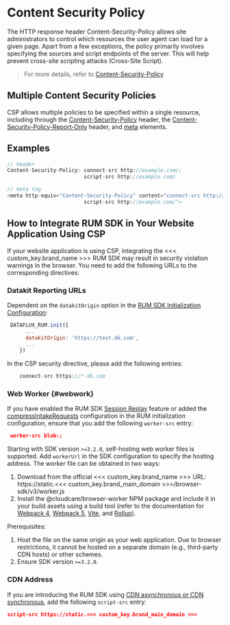 # Content Security Policy

The HTTP response header Content-Security-Policy allows site administrators to control which resources the user agent can load for a given page. Apart from a few exceptions, the policy primarily involves specifying the sources and script endpoints of the server. This will help prevent cross-site scripting attacks (Cross-Site Script).

> For more details, refer to [Content-Security-Policy](https://developer.mozilla.org/en-US/docs/Web/HTTP/Headers/Content-Security-Policy)

## Multiple Content Security Policies

CSP allows multiple policies to be specified within a single resource, including through the [Content-Security-Policy](https://developer.mozilla.org/en-US/docs/Web/HTTP/Headers/Content-Security-Policy) header, the [Content-Security-Policy-Report-Only](https://developer.mozilla.org/en-US/docs/Web/HTTP/Headers/Content-Security-Policy-Report-Only) header, and [meta](https://developer.mozilla.org/en-US/docs/Web/HTML/Element/meta) elements.

## Examples

```js
// header
Content-Security-Policy: connect-src http://example.com/;
                         script-src http://example.com/

// meta tag
<meta http-equiv="Content-Security-Policy" content="connect-src http://example.com/;
                         script-src http://example.com/">
```

## How to Integrate RUM SDK in Your Website Application Using CSP

If your website application is using CSP, integrating the <<< custom_key.brand_name >>> RUM SDK may result in security violation warnings in the browser. You need to add the following URLs to the corresponding directives:

### Datakit Reporting URLs

Dependent on the `datakitOrigin` option in the [RUM SDK Initialization Configuration](../real-user-monitoring/web/custom-sdk/index.md):

```js
 DATAFLUX_RUM.init({
      ...
      datakitOrigin: 'https://test.dk.com',
      ...
    })
```

In the CSP security directive, please add the following entries:

```js
    connect-src https://*.dk.com
```

### Web Worker {#webwork}

If you have enabled the RUM SDK [Session Replay](../real-user-monitoring/session-replay/index.md) feature or added the [compressIntakeRequests](../real-user-monitoring/web/app-access.md#config) configuration in the RUM initialization configuration, ensure that you add the following `worker-src` entry:

```json
 worker-src blob:;
```

Starting with SDK version `>=3.2.0`, self-hosting web worker files is supported. Add `workerUrl` in the SDK configuration to specify the hosting address. The worker file can be obtained in two ways:

1. Download from the official <<< custom_key.brand_name >>> URL: https://static.<<< custom_key.brand_main_domain >>>/browser-sdk/v3/worker.js
2. Install the @cloudcare/browser-worker NPM package and include it in your build assets using a build tool (refer to the documentation for [Webpack 4](https://v4.webpack.js.org/loaders/file-loader/), [Webpack 5](https://webpack.js.org/guides/asset-modules/#url-assets), [Vite](https://vitejs.dev/guide/assets.html#new-url-url-import-meta-url), and [Rollup](https://github.com/rollup/plugins/tree/master/packages/url/#readme)).

Prerequisites:

1. Host the file on the same origin as your web application. Due to browser restrictions, it cannot be hosted on a separate domain (e.g., third-party CDN hosts) or other schemes.
2. Ensure SDK version `>=3.2.0`.

### CDN Address

If you are introducing the RUM SDK using [CDN asynchronous or CDN synchronous](../real-user-monitoring/web/app-access.md#access), add the following `script-src` entry:

```json
script-src https://static.<<< custom_key.brand_main_domain >>>
```